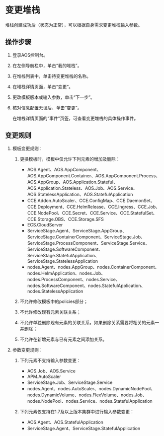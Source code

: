 # 变更堆栈<a name="aos_01_5009"></a>

堆栈创建成功后（状态为正常），可以根据自身需求变更堆栈输入参数。

## 操作步骤<a name="section6998166135010"></a>

1.  登录AOS控制台。
2.  在左侧导航栏中，单击“我的堆栈”。
3.  在堆栈列表中，单击待变更堆栈的名称。
4.  在堆栈详情页面，单击“变更”。
5.  更改模板版本或输入参数，单击“下一步”。
6.  核对信息配置无误后，单击“变更”。

    在堆栈详情页面的“事件”页签，可查看变更堆栈的具体操作事件。


## 变更规则<a name="section7899153917103"></a>

1.  模板变更规则：
    1.  更换模板时，模板中仅允许下列元素的增加及删除：
        -   AOS.Agent、AOS.AppComponent、AOS.AppComponent.Container、AOS.AppComponent.Process、AOS.AppGroup、AOS.Application.Stateful、 AOS.Application.Stateless、AOS.Job、AOS.Service、AOS.StatelessApplication、AOS.StatefulApplication
        -   CCE.Addon.AutoScaler、CCE.ConfigMap、CCE.DaemonSet、CCE.Deployment、CCE.HelmRelease、CCE.Ingress、CCE.Job、CCE.NodePool、CCE.Secret、CCE.Service、CCE.StatefulSet、CCE.Storage.OBS、CCE.Storage.SFS
        -   ECS.CloudServer
        -   ServiceStage.Agent、ServiceStage.AppGroup、ServiceStage.ContainerComponent、ServiceStage.Job、ServiceStage.ProcessComponent、ServiceStage.Service、ServiceStage.SoftwareComponent、ServiceStage.StatefulApplication、ServiceStage.StatelessApplication
        -   nodes.Agent、nodes.AppGroup、nodes.ContainerComponent、nodes.HelmApplication、nodes.Job、nodes.ProcessComponent、nodes.Service、nodes.SoftwareComponent、nodes.StatefulApplication、nodes.StatelessApplication

    2.  不允许修改模板中的policies部分；
    3.  不允许修改现有元素关联关系；
    4.  不允许单独删除现有元素的关联关系，如果删除关系需要将相关的元素一并删除；
    5.  不允许在新增元素与已有元素之间添加关系。

2.  参数变更规则：
    1.  下列元素不支持输入参数变更：
        -   AOS.Job、AOS.Service
        -   APM.AutoScaler
        -   ServiceStage.Job、ServiceStage.Service
        -   nodes.Agent、nodes.AutoScaler、nodes.DynamicNodePool、nodes.DynamicVolume、nodes.FlexVolume、nodes.Job、nodes.NodePool、nodes.Service、nodes.StatefulApplication


    1.  下列元素仅支持在1.7及以上版本集群中进行输入参数变更：
        -   AOS.Agent、AOS.StatefulApplication
        -   ServiceStage.Agent、ServiceStage.StatefulApplication



